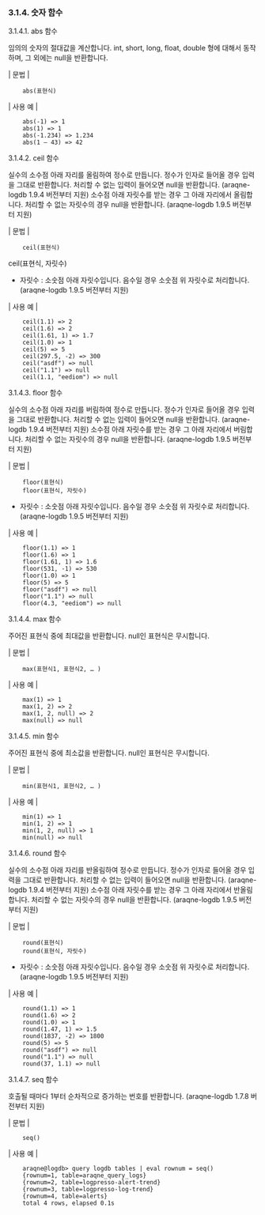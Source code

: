 ### 3.1.4. 숫자 함수

3.1.4.1. abs 함수

임의의 숫자의 절대값을 계산합니다. int, short, long, float, double 형에 대해서 동작하며, 그 외에는 null을 반환합니다.

\| 문법 \|

~~~~
	abs(표현식)
~~~~

\| 사용 예 \|

~~~~
	abs(-1) => 1
	abs(1) => 1
	abs(-1.234) => 1.234
	abs(1 – 43) => 42
~~~~

3.1.4.2. ceil 함수

실수의 소수점 아래 자리를 올림하여 정수로 만듭니다. 정수가 인자로 들어올 경우 입력을 그대로 반환합니다. 처리할 수 없는 입력이 들어오면 null을 반환합니다. (araqne-logdb 1.9.4 버전부터 지원)
소수점 아래 자릿수를 받는 경우 그 아래 자리에서 올림합니다. 처리할 수 없는 자릿수의 경우 null을 반환합니다. (araqne-logdb 1.9.5 버전부터 지원)

\| 문법 \|

~~~~
	ceil(표현식)
~~~~

ceil(표현식, 자릿수)

* 자릿수 : 소숫점 아래 자릿수입니다. 음수일 경우 소숫점 위 자릿수로 처리합니다. (araqne-logdb 1.9.5 버전부터 지원)

\| 사용 예 \|

~~~~
	ceil(1.1) => 2
	ceil(1.6) => 2
	ceil(1.61, 1) => 1.7
	ceil(1.0) => 1
	ceil(5) => 5
	ceil(297.5, -2) => 300
	ceil("asdf") => null
	ceil("1.1") => null
	ceil(1.1, "eediom") => null
~~~~

3.1.4.3. floor 함수

실수의 소수점 아래 자리를 버림하여 정수로 만듭니다. 정수가 인자로 들어올 경우 입력을 그대로 반환합니다. 처리할 수 없는 입력이 들어오면 null을 반환합니다. (araqne-logdb 1.9.4 버전부터 지원)
소수점 아래 자릿수를 받는 경우 그 아래 자리에서 버림합니다. 처리할 수 없는 자릿수의 경우 null을 반환합니다. (araqne-logdb 1.9.5 버전부터 지원)

\| 문법 \|

~~~~
	floor(표현식)
	floor(표현식, 자릿수)
~~~~

 * 자릿수 : 소숫점 아래 자릿수입니다. 음수일 경우 소숫점 위 자릿수로 처리합니다. (araqne-logdb 1.9.5 버전부터 지원)

\| 사용 예 \|

~~~~
	floor(1.1) => 1
	floor(1.6) => 1
	floor(1.61, 1) => 1.6
	floor(531, -1) => 530
	floor(1.0) => 1
	floor(5) => 5
	floor("asdf") => null
	floor("1.1") => null
	floor(4.3, "eediom") => null
~~~~

3.1.4.4. max 함수

주어진 표현식 중에 최대값을 반환합니다. null인 표현식은 무시합니다.

\| 문법 \|

~~~~
	max(표현식1, 표현식2, … )
~~~~

\| 사용 예 \|

~~~~
	max(1) => 1
	max(1, 2) => 2
	max(1, 2, null) => 2
	max(null) => null
~~~~

3.1.4.5. min 함수

주어진 표현식 중에 최소값을 반환합니다. null인 표현식은 무시합니다.

\| 문법 \|

~~~~
	min(표현식1, 표현식2, … )
~~~~


\| 사용 예 \|

~~~~
	min(1) => 1
	min(1, 2) => 1
	min(1, 2, null) => 1
	min(null) => null
~~~~

3.1.4.6. round 함수

실수의 소수점 아래 자리를 반올림하여 정수로 만듭니다. 정수가 인자로 들어올 경우 입력을 그대로 반환합니다. 처리할 수 없는 입력이 들어오면 null을 반환합니다. (araqne-logdb 1.9.4 버전부터 지원)
소수점 아래 자릿수를 받는 경우 그 아래 자리에서 반올림합니다. 처리할 수 없는 자릿수의 경우 null을 반환합니다. (araqne-logdb 1.9.5 버전부터 지원)

\| 문법 \|

~~~~
	round(표현식)
	round(표현식, 자릿수)
~~~~



 * 자릿수 : 소숫점 아래 자릿수입니다. 음수일 경우 소숫점 위 자릿수로 처리합니다. (araqne-logdb 1.9.5 버전부터 지원)

\| 사용 예 \|

~~~~
	round(1.1) => 1
	round(1.6) => 2
	round(1.0) => 1
	round(1.47, 1) => 1.5
	round(1837, -2) => 1800
	round(5) => 5
	round("asdf") => null
	round("1.1") => null
	round(37, 1.1) => null
~~~~

3.1.4.7. seq 함수

호출될 때마다 1부터 순차적으로 증가하는 번호를 반환합니다. (araqne-logdb 1.7.8 버전부터 지원)

\| 문법 \|

~~~~
	seq()
~~~~

\| 사용 예 \|

~~~
    araqne@logdb> query logdb tables | eval rownum = seq()
    {rownum=1, table=araqne_query_logs}
    {rownum=2, table=logpresso-alert-trend}
    {rownum=3, table=logpresso-log-trend}
    {rownum=4, table=alerts}
    total 4 rows, elapsed 0.1s
~~~
